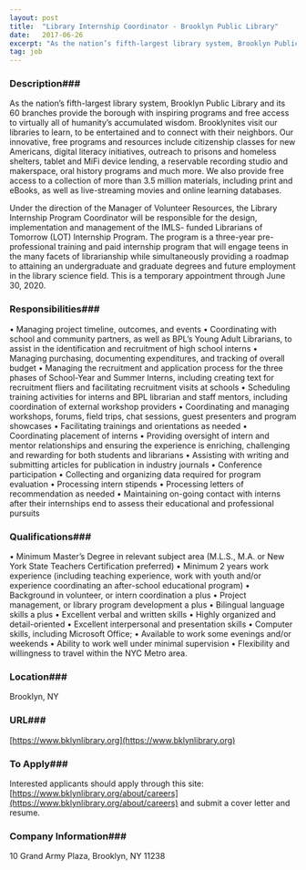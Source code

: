 ```yaml
---
layout: post
title:  "Library Internship Coordinator - Brooklyn Public Library"
date:   2017-06-26
excerpt: "As the nation’s fifth-largest library system, Brooklyn Public Library and its 60 branches provide the borough with inspiring programs and free access to virtually all of humanity’s accumulated wisdom. Brooklynites visit our libraries to learn, to be entertained and to connect with their neighbors. Our innovative, free programs and resources..."
tag: job
---
```


### Description###

As the nation’s fifth-largest library system, Brooklyn Public Library and its 60 branches provide the borough with inspiring programs and free access to virtually all of humanity’s accumulated wisdom. Brooklynites visit our libraries to learn, to be entertained and to connect with their neighbors. Our innovative, free programs and resources include citizenship classes for new Americans, digital literacy initiatives, outreach to prisons and homeless shelters, tablet and MiFi device lending, a reservable recording studio and makerspace, oral history programs and much more. We also provide free access to a collection of more than 3.5 million materials, including print and eBooks, as well as live-streaming movies and online learning databases.

Under the direction of the Manager of Volunteer Resources, the Library Internship Program Coordinator will be responsible for the design, implementation and management of the IMLS- funded Librarians of Tomorrow (LOT) Internship Program. The program is a three-year pre-professional training and paid internship program that will engage teens in the many facets of librarianship while simultaneously providing a roadmap to attaining an undergraduate and graduate degrees and future employment in the library science field.  This is a temporary appointment through June 30, 2020.



### Responsibilities###

•	Managing project timeline, outcomes, and events
•	Coordinating with school and community partners, as well as BPL’s Young Adult Librarians, to assist in the identification and recruitment of high school interns
•	Managing purchasing, documenting expenditures, and tracking of overall budget
•	Managing the recruitment and application process for the three phases of  School-Year and Summer Interns, including creating text for recruitment fliers and facilitating recruitment visits at schools
•	Scheduling training activities for interns and BPL librarian and staff mentors, including coordination of external workshop providers
•	Coordinating and managing workshops, forums, field trips, chat sessions, guest presenters and program showcases
•	Facilitating trainings and orientations as needed
•	Coordinating placement of  interns
•	Providing oversight of  intern and mentor relationships and ensuring the experience is enriching, challenging and rewarding for both students and librarians
•	Assisting with writing and submitting articles for publication in industry journals
•	Conference participation
•	Collecting and organizing data required for program evaluation 
•	Processing intern stipends
•	Processing letters of recommendation as needed
•	Maintaining on-going contact with interns after their internships end to assess their educational and professional pursuits



### Qualifications###

•	Minimum Master’s Degree in relevant subject area (M.L.S., M.A. or New York State Teachers Certification preferred)
•	Minimum 2 years work experience (including teaching experience, work with youth and/or experience coordinating an after-school educational program)
•	Background in volunteer, or intern coordination a plus
•	Project management, or library program development a plus
•	Bilingual language skills a plus
•	Excellent verbal and written skills
•	Highly organized and detail-oriented
•	Excellent interpersonal and presentation skills
•	Computer skills, including Microsoft Office;
•	Available to work some evenings and/or weekends
•	Ability to work well under minimal supervision
•	Flexibility and willingness to travel within the NYC Metro area.





### Location###

Brooklyn, NY


### URL###

[https://www.bklynlibrary.org](https://www.bklynlibrary.org)

### To Apply###

Interested applicants should apply through this site: [https://www.bklynlibrary.org/about/careers](https://www.bklynlibrary.org/about/careers) and submit a cover letter and resume.


### Company Information###

10 Grand Army Plaza, Brooklyn, NY 11238



